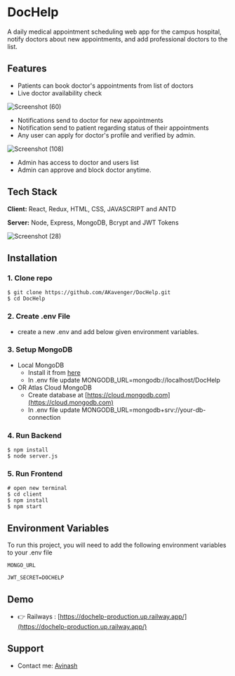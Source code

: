 
# DocHelp

A daily medical appointment scheduling web app for the campus hospital, notify doctors about new
appointments, and add professional doctors to the list.


## Features

- Patients can book doctor's appointments from list of doctors
- Live doctor availability check

![Screenshot (60)](https://user-images.githubusercontent.com/63312394/205636730-6bc5e155-4fdf-4797-9a4a-4a00efb5215e.png)

- Notifications send to doctor for new appointments
- Notification send to patient regarding status of their appointments
- Any user can apply for doctor's profile and verified by admin.

![Screenshot (108)](https://user-images.githubusercontent.com/63312394/205636756-6fc6663b-9c53-4105-9c3c-09c10aeb9f00.png)

- Admin has access to doctor and users list
- Admin can approve and block doctor anytime.

## Tech Stack

**Client:** React, Redux, HTML, CSS, JAVASCRIPT and ANTD 

**Server:** Node, Express, MongoDB, Bcrypt and JWT Tokens

![Screenshot (28)](https://user-images.githubusercontent.com/63312394/205636087-5b4ca8eb-1c11-4b43-8f65-9e0984a66100.png)

## Installation

### 1. Clone repo

```
$ git clone https://github.com/AKavenger/DocHelp.git
$ cd DocHelp
```

### 2. Create .env File

- create a new .env and add below given environment variables.

### 3. Setup MongoDB

- Local MongoDB
  - Install it from [here](https://www.mongodb.com/try/download/community)
  - In .env file update MONGODB_URL=mongodb://localhost/DocHelp
- OR Atlas Cloud MongoDB
  - Create database at [https://cloud.mongodb.com](https://cloud.mongodb.com)
  - In .env file update MONGODB_URL=mongodb+srv://your-db-connection

### 4. Run Backend

```
$ npm install
$ node server.js
```

### 5. Run Frontend

```
# open new terminal
$ cd client
$ npm install
$ npm start
```
    
## Environment Variables

To run this project, you will need to add the following environment variables to your .env file

`MONGO_URL`

`JWT_SECRET=DOCHELP`


## Demo

- 👉 Railways : [https://dochelp-production.up.railway.app/](https://dochelp-production.up.railway.app/)


## Support

- Contact me: [Avinash](mailto:avinash.btech.iet@gmail.com)
